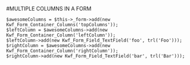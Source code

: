 #MULTIPLE COLUMNS IN A FORM

    $awesomeColumns = $this->_form->add(new Kwf_Form_Container_Columns('topColumns'));
    $leftColumn = $awesomeColumns->add(new Kwf_Form_Container_Column('leftColumn'));
    $leftColumn->add(new Kwf_Form_Field_TextField('foo', trl('Foo')));
    $rightColumn = $awesomeColumns->add(new Kwf_Form_Container_Column('rightColumn'));
    $rightColumn->add(new Kwf_Form_Field_TextField('bar', trl('Bar')));
